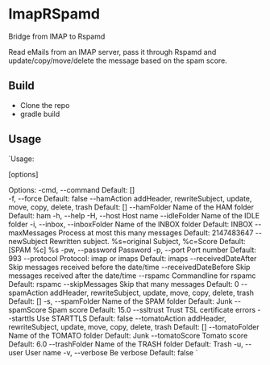 # ImapRSpamd

Bridge from IMAP to Rspamd

Read eMails from an IMAP server, pass it through Rspamd and update/copy/move/delete the message based on the spam score.

## Build

- Clone the repo
- gradle build


## Usage

`Usage: <main class> [options]

  Options:
    -cmd, --command
      Default: []      
    -f, --force
      Default: false
    --hamAction
      addHeader, rewriteSubject, update, move, copy, delete, trash
      Default: []
    --hamFolder
      Name of the HAM folder
      Default: ham
    -h, --help
    -H, --host
      Host name
    --idleFolder
      Name of the IDLE folder
    -i, --inbox, --inboxFolder
      Name of the INBOX folder
      Default: INBOX
    --maxMessages
      Process at most this many messages
      Default: 2147483647
    --newSubject
      Rewritten subject. %s=original Subject, %c=Score
      Default: [SPAM %c] %s
    -pw, --password
      Password
    -p, --port
      Port number
      Default: 993
    --protocol
      Protocol: imap or imaps
      Default: imaps
    --receivedDateAfter
      Skip messages received before the date/time
    --receivedDateBefore
      Skip messages received after the date/time
    --rspamc
      Commandline for rspamc
      Default: rspamc
    --skipMessages
      Skip that many messages
      Default: 0
    --spamAction
      addHeader, rewriteSubject, update, move, copy, delete, trash
      Default: []
    -s, --spamFolder
      Name of the SPAM folder
      Default: Junk
    --spamScore
      Spam score
      Default: 15.0
    --ssltrust
      Trust TSL certificate errors
    --starttls
      Use STARTTLS
      Default: false
    --tomatoAction
      addHeader, rewriteSubject, update, move, copy, delete, trash
      Default: []
    --tomatoFolder
      Name of the TOMATO folder
      Default: Junk
    --tomatoScore
      Tomato score
      Default: 6.0
    --trashFolder
      Name of the TRASH folder
      Default: Trash
    -u, --user
      User name
    -v, --verbose
      Be verbose
      Default: false
`      
